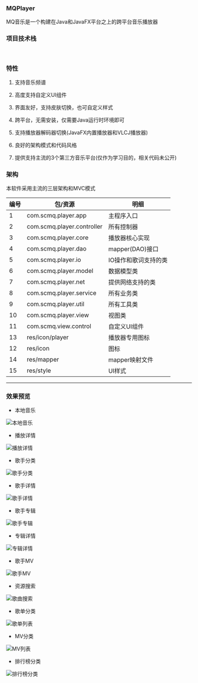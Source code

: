 ### MQPlayer <a href="https://github.com/v-scmq/mq-player"><img src="https://img.shields.io/badge/GitHub-success.svg" alt></a> <a href="https://gitee.com/scmq/mq-player/"><img src="https://img.shields.io/badge/Gitee-blue.svg" alt></a>
MQ音乐是一个构建在Java和JavaFX平台之上的跨平台音乐播放器

### 项目技术栈
<div>
    <img src="https://img.shields.io/badge/Java-1.8-success.svg" alt>
    <img src="https://img.shields.io/badge/JavaFX-UI-success.svg" alt>
    <img src="https://img.shields.io/badge/Spring-4.3-blue.svg" alt>
    <img src="https://img.shields.io/badge/MyBatis-3.5-blue.svg" alt>
    <img src="https://img.shields.io/badge/VLCJ-4.2-green.svg" alt>
    <img src="https://img.shields.io/badge/SQLite-3.28-red.svg" alt>
</div>

### 特性
1. 支持音乐频谱
2. 高度支持自定义UI组件
3. 界面友好，支持皮肤切换，也可自定义样式
4. 跨平台，无需安装，仅需要Java运行时环境即可
5. 支持播放器解码器切换(JavaFX内置播放器和VLCJ播放器)

6. 良好的架构模式和代码风格
7. 提供支持主流的3个第三方音乐平台(仅作为学习目的，相关代码未公开)

### 架构
本软件采用主流的三层架构和MVC模式

|  编号    | 包/资源 | 明细 |
| ------   | ------ | ----- |
|  1   | com.scmq.player.app        | 主程序入口 |
|  2   | com.scmq.player.controller | 所有控制器 |
|  3   | com.scmq.player.core       | 播放器核心实现 |
|  4   | com.scmq.player.dao        | mapper(DAO)接口 |
|  5   | com.scmq.player.io         | IO操作和歌词支持的类 |
|  6   | com.scmq.player.model      | 数据模型类 |
|  7   | com.scmq.player.net        | 提供网络支持的类 |
|  8   | com.scmq.player.service    | 所有业务类 |
|  9   | com.scmq.player.util       | 所有工具类 |
|  10  | com.scmq.player.view       | 视图类 |
|  11  | com.scmq.view.control      | 自定义UI组件 |
|  13  | res/icon/player            | 播放器专用图标 |
|  12  | res/icon                   | 图标 |
|  14  | res/mapper                 | mapper映射文件 |
|  15  | res/style                  | UI样式 |

***
### 效果预览
+ 本地音乐

![本地音乐](https://gitee.com/scmq/mq-player/blob/main/preview/1.png "本地音乐")

+ 播放详情

![播放详情](https://gitee.com/scmq/mq-player/blob/main/preview/2.png "背景虚化")

+ 歌手分类

![歌手分类](https://gitee.com/scmq/mq-player/blob/main/preview/3.png "歌手分类")

+ 歌手详情

![歌手详情](https://gitee.com/scmq/mq-player/blob/main/preview/4.png "歌手详情")

+ 歌手专辑

![歌手专辑](https://gitee.com/scmq/mq-player/blob/main/preview/5.png "歌手专辑")

+ 专辑详情

![专辑详情](https://gitee.com/scmq/mq-player/blob/main/preview/6.png "专辑详情")

+ 歌手MV

![歌手MV](https://gitee.com/scmq/mq-player/blob/main/preview/7.png "歌手MV列表")

+ 资源搜索

![歌曲搜索](https://gitee.com/scmq/mq-player/rblobaw/main/preview/8.png "资源搜索")

+ 歌单分类

![歌单列表](https://gitee.com/scmq/mq-player/blob/main/preview/9.png "歌单列表")

+ MV分类

![MV列表](https://gitee.com/scmq/mq-player/blob/main/preview/10.png "MV列表")

+ 排行榜分类

![排行榜分类](https://gitee.com/scmq/mq-player/blob/main/preview/11.png "排行榜分类")
